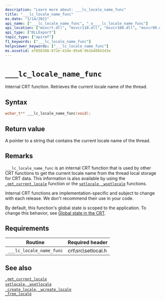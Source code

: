 ```yaml
---
description: "Learn more about: ___lc_locale_name_func"
title: "___lc_locale_name_func"
ms.date: "1/14/2021"
api_name: ["___lc_locale_name_func", "_o____lc_locale_name_func"]
api_location: ["msvcrt.dll", "msvcr110.dll", "msvcr100.dll", "msvcr90.dll", "msvcr120.dll", "msvcr80.dll", "msvcr110_clr0400.dll", "api-ms-win-crt-private-l1-1-0.dll", "api-ms-win-crt-locale-l1-1-0.dll"]
api_type: ["DLLExport"]
topic_type: ["apiref"]
f1_keywords: ["___lc_locale_name_func"]
helpviewer_keywords: ["___lc_locale_name_func"]
ms.assetid: ef858308-872e-43de-95e0-9b1b4084343e
---
```

# `___lc_locale_name_func`

Internal CRT function. Retrieves the current locale name of the thread.

## Syntax

```cpp
wchar_t** ___lc_locale_name_func(void);
```

## Return value

A pointer to a string that contains the current locale name of the thread.

## Remarks

`___lc_locale_name_func` is an internal CRT function that is used by other CRT functions to get the current locale name from the thread local storage for CRT data. This information is also available by using the [`_get_current_locale`](./reference/get-current-locale.md) function or the [`setlocale`, `_wsetlocale`](./reference/setlocale-wsetlocale.md) functions.

Internal CRT functions are implementation-specific and subject to change with each release. We don't recommend their use in your code.

By default, this function's global state is scoped to the application. To change this behavior, see [Global state in the CRT](global-state.md).

## Requirements

|Routine|Required header|
|-------------|---------------------|
|`___lc_locale_name_func`|crt\src\setlocal.h|

## See also

[`_get_current_locale`](./reference/get-current-locale.md)\
[`setlocale`, `_wsetlocale`](./reference/setlocale-wsetlocale.md)\
[`_create_locale`, `_wcreate_locale`](./reference/create-locale-wcreate-locale.md)\
[`_free_locale`](./reference/free-locale.md)
